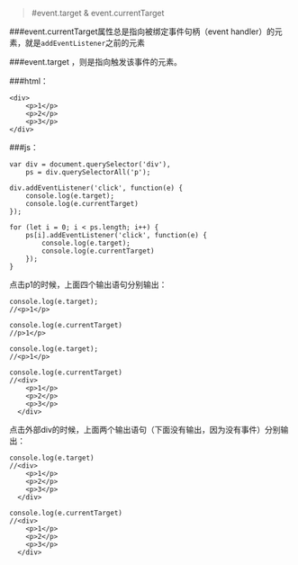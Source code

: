 >#event.target & event.currentTarget


###event.currentTarget属性总是指向被绑定事件句柄（event handler）的元素，就是`addEventListener`之前的元素

###event.target ，则是指向触发该事件的元素。

###html：

	<div>
        <p>1</p>
        <p>2</p>
        <p>3</p>
    </div>

###js：

	var div = document.querySelector('div'),
        ps = div.querySelectorAll('p');

    div.addEventListener('click', function(e) {
        console.log(e.target);
        console.log(e.currentTarget)
    });

    for (let i = 0; i < ps.length; i++) {
        ps[i].addEventListener('click', function(e) {
            console.log(e.target);
            console.log(e.currentTarget)
        });
    }

点击p1的时候，上面四个输出语句分别输出：

	console.log(e.target);
	//<p>1</p>

	console.log(e.currentTarget)
	//p>1</p>

	console.log(e.target);
	//<p>1</p>

	console.log(e.currentTarget)
	//<div>
		<p>1</p>
		<p>2</p>
		<p>3</p>
	  </div>

点击外部div的时候，上面两个输出语句（下面没有输出，因为没有事件）分别输出：

	console.log(e.target)
	//<div>
		<p>1</p>
		<p>2</p>
		<p>3</p>
	  </div>

	console.log(e.currentTarget)
	//<div>
		<p>1</p>
		<p>2</p>
		<p>3</p>
	  </div>